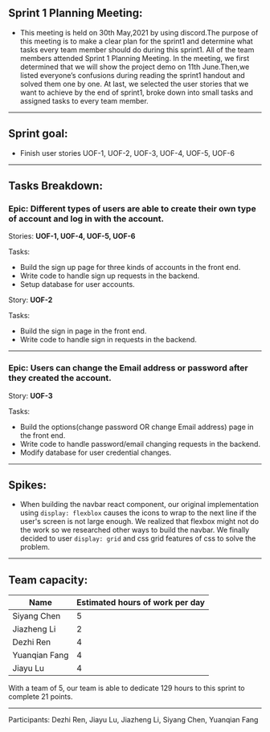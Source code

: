 ## Sprint 1 Planning Meeting: 

 - This meeting is held on 30th May,2021 by using discord.The purpose of this meeting is to make a clear plan for the sprint1 and determine what tasks every team member should do during this sprint1. All of the team members attended Sprint 1 Planning Meeting. In the meeting, we first determined that we will show the project demo on 11th June.Then,we listed everyone’s confusions during reading the sprint1 handout and solved them one by one. At last, we selected the user stories that we want to achieve by the end of sprint1, broke down into small tasks and assigned tasks to every team member.

---

## Sprint goal:
 - Finish user stories UOF-1,  UOF-2,  UOF-3,  UOF-4,  UOF-5,  UOF-6

---

## Tasks Breakdown:

### Epic: Different types of users are able to create their own type of account and log in with the account. 

Stories: __UOF-1, UOF-4, UOF-5, UOF-6__

Tasks:
 - Build the sign up page for three kinds of accounts in the front end. 
 - Write code to handle sign up requests in the backend. 
 - Setup database for user accounts. 

Story: __UOF-2__

Tasks:
 - Build the sign in page in the front end. 
 - Write code to handle sign in requests in the backend. 

---

### Epic: Users can change the Email address or password after they created the account.

Story: __UOF-3__

Tasks:
 - Build the options(change password OR change Email address) page in the front end.  
 - Write code to handle password/email changing requests in the backend.
 - Modify database for user credential changes.

---

## Spikes:
 - When building the navbar react component, our original implementation using `display: flexblox` causes the icons to wrap to the next line if the user's screen is not large enough. We realized that flexbox might not do the work so we researched other ways to build the navbar. We finally decided to user `display: grid`  and css grid features of css to solve the problem. 

---

## Team capacity:
| Name | Estimated hours of work per day |
| --- | --- |
| Siyang Chen | 5 |
| Jiazheng Li | 2 |
| Dezhi Ren | 4 |
| Yuanqian Fang | 4 |
| Jiayu Lu | 4 |

With a team of 5, our team is able to dedicate 129 hours to this sprint to complete 21 points. 

---

Participants: 
Dezhi Ren, Jiayu Lu, Jiazheng Li, Siyang Chen, Yuanqian Fang


